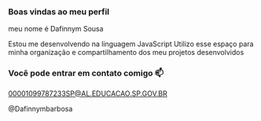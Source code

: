 ### Boas vindas ao meu perfil 

meu nome é Dafinnym Sousa 

Estou me desenvolvendo na linguagem JavaScript
Utilizo esse espaço para minha organização e compartilhamento dos meu projetos desenvolvidos

### Você pode entrar em contato comigo 📫
00001099787233SP@AL.EDUCACAO.SP.GOV.BR

@Dafinnymbarbosa
